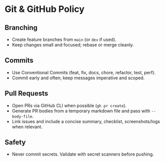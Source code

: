 # Git & GitHub Policy

## Branching
- Create feature branches from `main` (or `dev` if used).
- Keep changes small and focused; rebase or merge cleanly.

## Commits
- Use Conventional Commits (feat, fix, docs, chore, refactor, test, perf).
- Commit early and often; keep messages imperative and scoped.

## Pull Requests
- Open PRs via GitHub CLI when possible (`gh pr create`).
- Generate PR bodies from a temporary markdown file and pass with `--body-file`.
- Link issues and include a concise summary, checklist, screenshots/logs when relevant.

## Safety
- Never commit secrets. Validate with secret scanners before pushing.
